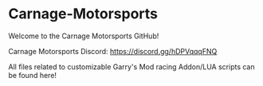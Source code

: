 # Carnage-Motorsports
Welcome to the Carnage Motorsports GitHub!

Carnage Motorsports Discord: https://discord.gg/hDPVqqqFNQ

All files related to customizable Garry's Mod racing Addon/LUA scripts can be found here!
